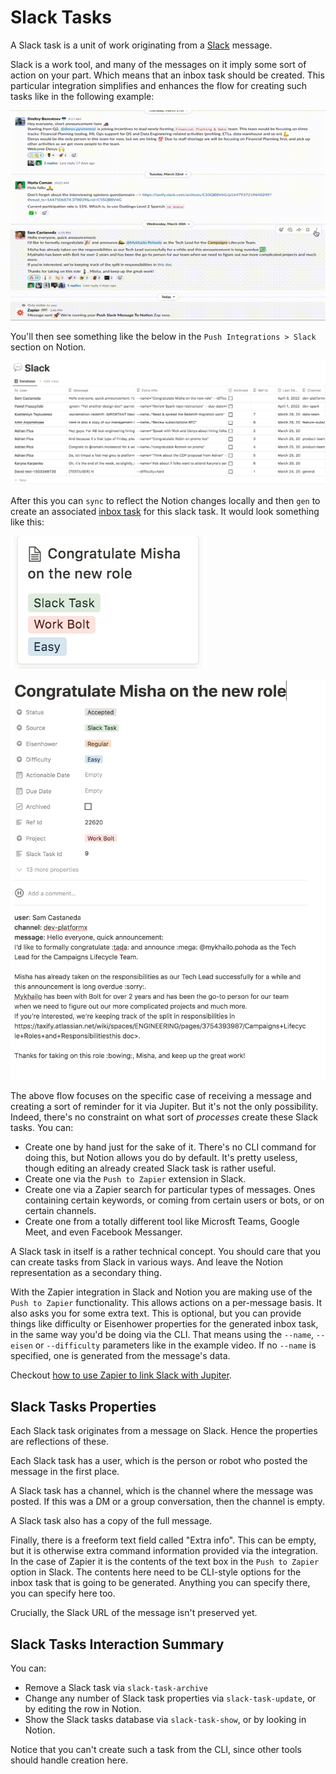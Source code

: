 # Slack Tasks

A Slack task is a unit of work originating from a [Slack](https://slack.com/) message.

Slack is a work tool, and many of the messages on it imply some sort of action on your part.
Which means that an inbox task should be created. This particular integration simplifies
and enhances the flow for creating such tasks like in the following example:

![Slack tasks example](../assets/slack-tasks-example.gif)

You'll then see something like the below in the `Push Integrations > Slack` section on
Notion.

![Slack tasks view](../assets/slack-tasks-view.png)

After this you can `sync` to reflect the Notion changes locally and then `gen` to
create an associated [inbox task](inbox-tasks.md) for this slack task. It would look
something like this:

![Slack task inbox task](../assets/slack-tasks-new-task.png)

![Slack task inbox task details](../assets/slack-tasks-new-task-details.png)

The above flow focuses on the specific case of receiving a message and creating a sort
of reminder for it via Jupiter. But it's not the only possibility. Indeed, there's no
constraint on what sort of _processes_ create these Slack tasks. You can:

* Create one by hand just for the sake of it. There's no CLI command for doing this, but Notion allows
  you do by default. It's pretty useless, though editing an already created Slack task is rather useful.
* Create one via the `Push to Zapier` extension in Slack.
* Create one via a Zapier search for particular types of messages. Ones containing certain keywords,
  or coming from certain users or bots, or on certain channels.
* Create one from a totally different tool like Microsft Teams, Google Meet, and even Facebook
  Messanger.

A Slack task in itself is a rather technical concept. You should care that you
can create tasks from Slack in various ways. And leave the Notion representation
as a secondary thing.

With the Zapier integration in Slack and Notion you are making use of the
`Push to Zapier` functionality. This allows actions on a per-message basis. It
also asks you for some extra text. This is optional, but you can provide
things like difficulty or Eisenhower properties for the generated inbox task,
in the same way you'd be doing via the CLI. That means using the `--name`,
`--eisen` or `--difficulty` parameters like in the example video. If no
`--name` is specified, one is generated from the message's data.

Checkout [how to use Zapier to link Slack with Jupiter](../how-tos/use-slack-as-a-source-for-inbox-tasks.md).

## Slack Tasks Properties

Each Slack task originates from a message on Slack. Hence the properties are reflections of
these.

Each Slack task has a user, which is the person or robot who posted the message
in the first place.

A Slack task has a channel, which is the channel where the message was posted.
If this was a DM or a group conversation, then the channel is empty.

A Slack task also has a copy of the full message.

Finally, there is a freeform text field called "Extra info". This can be empty, but it
is otherwise extra command information provided via the integration. In the case of Zapier
it is the contents of the text box in the `Push to Zapier` option in Slack. The contents
here need to be CLI-style options for the inbox task that is going to be generated. Anything
you can specify there, you can specify here too.

Crucially, the Slack URL of the message isn't preserved yet.

## Slack Tasks Interaction Summary

You can:

* Remove a Slack task via `slack-task-archive`
* Change any number of Slack task properties via `slack-task-update`, or by editing the row in Notion.
* Show the Slack tasks database via `slack-task-show`, or by looking in Notion.

Notice that you can't create such a task from the CLI, since other tools should handle
creation here.
